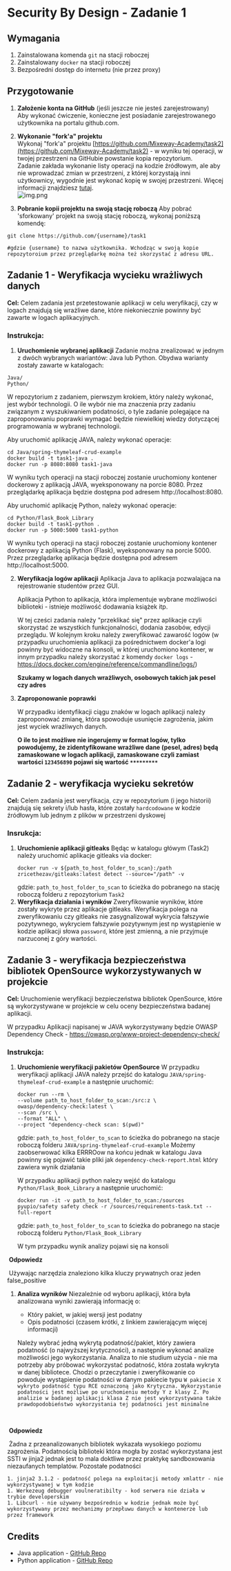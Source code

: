 # Security By Design - Zadanie 1

## Wymagania
1. Zainstalowana komenda `git` na stacji roboczej
2. Zainstalowany `docker` na stacji roboczej
3. Bezpośredni dostęp do internetu (nie przez proxy)

## Przygotowanie
1. **Założenie konta na GitHub** (jeśli jeszcze nie jesteś zarejestrowany)  
   Aby wykonać ćwiczenie, konieczne jest posiadanie zarejestrowanego użytkownika na portalu github.com.

2. **Wykonanie "fork'a" projektu**  
   Wykonaj "fork'a" projektu [https://github.com/Mixeway-Academy/task2](https://github.com/Mixeway-Academy/task2) - w wyniku tej operacji, w twojej przestrzeni na GitHubie powstanie kopia repozytorium.  
   Zadanie zakłada wykonanie listy operacji na kodzie źródłowym, ale aby nie wprowadzać zmian w przestrzeni, z której korzystają inni użytkownicy, wygodnie jest wykonać kopię w swojej przestrzeni. Więcej informacji znajdziesz [tutaj](https://docs.github.com/en/get-started/quickstart/fork-a-repo).  
   ![img.png](.github/img.png)

3. **Pobranie kopii projektu na swoją stację roboczą** 
   Aby pobrać 'sforkowany' projekt na swoją stację roboczą, wykonaj poniższą komendę:

```shell
git clone https://github.com/{username}/task1

#gdzie {username} to nazwa użytkownika. Wchodząc w swoją kopie repozytoroium przez przeglądarkę można też skorzystać z adresu URL.
```

## Zadanie 1 - Weryfikacja wycieku wrażliwych danych

**Cel:** Celem zadania jest przetestowanie aplikacji w celu weryfikacji, czy w logach znajdują się wrażliwe dane, które niekoniecznie powinny być zawarte w logach aplikacyjnych.

### Instrukcja:
1. **Uruchomienie wybranej aplikacji**
   Zadanie można zrealizować w jednym z dwóch wybranych wariantów: Java lub Python. Obydwa warianty zostały zawarte w katalogach:

```shell
Java/
Python/
```

W repozytorium z zadaniem, pierwszym krokiem, który należy wykonać, jest wybór technologii. O ile wybór nie ma znaczenia przy zadaniu związanym z wyszukiwaniem podatności, o tyle zadanie polegające na zaproponowaniu poprawki wymagać będzie niewielkiej wiedzy dotyczącej programowania w wybranej technologii.

Aby uruchomić aplikację JAVA, należy wykonać operacje:

```shell
cd Java/spring-thymeleaf-crud-example
docker build -t task1-java .
docker run -p 8080:8080 task1-java
```
W wyniku tych operacji na stacji roboczej zostanie uruchomiony kontener dockerowy z aplikacją JAVA, wyeksponowany na porcie 8080. Przez przeglądarkę aplikacja będzie dostępna pod adresem http://localhost:8080.

Aby uruchomić aplikację Python, należy wykonać operacje:

```shell
cd Python/Flask_Book_Library
docker build -t task1-python .
docker run -p 5000:5000 task1-python
```
W wyniku tych operacji na stacji roboczej zostanie uruchomiony kontener dockerowy z aplikacją Python (Flask), wyeksponowany na porcie 5000. Przez przeglądarkę aplikacja będzie dostępna pod adresem http://localhost:5000.

2. **Weryfikacja logów aplikacji**
   Aplikacja Java to aplikacja pozwalająca na rejestrowanie studentów przez GUI.

   Aplikacja Python to aplikacja, która implementuje wybrane możliwości biblioteki - istnieje możliwość dodawania książek itp. 

   W tej cześci zadania należy "przeklikać się" przez aplikacje czyli skorzystać ze wszystkich funkcjonalności, dodania zasobów, edycji przeglądu. W kolejnym kroku należy zweryfikować zawarość logów (w przypadku uruchomienia aplikacji za pośrednictwem docker'a logi powinny być widoczne na konsoli, w której uruchomiono kontener, w innym przypadku należy skorzystać z komendy `docker logs` - https://docs.docker.com/engine/reference/commandline/logs/)

   **Szukamy w logach danych wrażliwych, osobowych takich jak pesel czy adres**
3. **Zaproponowanie poprawki**

   W przypadku identyfikacji ciągu znaków w logach aplikacji należy zaproponować zmianę, która spowoduje usunięcie zagrożenia, jakim jest wyciek wrażliwych danych.

   **O ile to jest możliwe nie ingerujemy w format logów, tylko powodujemy, że zidentyfikowane wrażliwe dane (pesel, adres) będą zamaskowane w logach aplikacji, zamaskowane czyli zamiast wartości `123456890` pojawi się wartość `*********`**

## Zadanie 2 - weryfikacja wycieku sekretów

**Cel:** Celem zadania jest weryfikacja, czy w repozytorium (i jego historii) znajdują się sekrety i/lub hasła, które zostały `hardcodowane` w kodzie źródłowym lub jednym z plików w przestrzeni dyskowej

### Insrukcja:

1. **Uruchomienie aplikacji gitleaks**
    Będąc w katalogu główym (Task2) należy uruchomić aplikacje gitleaks via docker:
    ```shell
    docker run -v ${path_to_host_folder_to_scan}:/path zricethezav/gitleaks:latest detect --source="/path" -v 
    ```
   gdzie: `path_to_host_folder_to_scan` to ścieżka do pobranego na stację roboczą folderu z repozytorium `Task2`
2. **Weryfikacja działania i wyników**
    Zweryfikowanie wyników, które zostały wykryte przez aplikacje gitleaks. Weryfikacja polega na zweryfikowaniu czy gitleaks nie zasygnalizował wykrycia fałszywie pozytywnego, wykryciem fałszywie pozytywnym jest np wystąpienie w kodzie aplikacji słowa `password`, które jest zmienną, a nie przyjmuje narzuconej z góry wartości.


## Zadanie 3 - weryfikacja bezpieczeństwa bibliotek OpenSource wykorzystywanych w projekcie 

**Cel:** Uruchomienie weryfikacji bezpieczeństwa bibliotek OpenSource, które są wykorzystywane w projekcie w celu oceny bezpieczeństwa badanej aplikacji.

W przypadku Aplikacji napisanej w JAVA wykorzystywany będzie OWASP Dependency Check - https://owasp.org/www-project-dependency-check/

### Instrukcja:
1. **Uruchomienie weryfikacji pakietów OpenSource**
    W przypadku weryfikacji aplikacji JAVA należy przejść do katalogu `JAVA/spring-thymeleaf-crud-example` a następnie uruchomić:
    ```shell
    docker run --rm \
    --volume path_to_host_folder_to_scan:/src:z \
    owasp/dependency-check:latest \
    --scan /src \
    --format "ALL" \
    --project "dependency-check scan: $(pwd)"
    ```
    gdzie: `path_to_host_folder_to_scan` to ścieżka do pobranego na stacje roboczą folderu `JAVA/spring-thymeleaf-crud-example`
    Możemy zaobserwować kilka ERRROow na końcu jednak w katalogu Java powinny się pojawić takie pliki jak `dependency-check-report.html` który zawiera wynik działania

    W przypadku aplikacji python nalezy wejść do katalogu `Python/Flask_Book_Library` a następnie uruchomić:
    ```shell
    docker run -it -v path_to_host_folder_to_scan:/sources pyupio/safety safety check -r /sources/requirements-task.txt --full-report
    ```
   gdzie: `path_to_host_folder_to_scan` to ścieżka do pobranego na stacje roboczą folderu `Python/Flask_Book_Library`

    W tym przypadku wynik analizy pojawi się na konsoli

​	**Odpowiedz**

​	Używając narzędzia znaleziono kilka kluczy prywatnych oraz jeden false_positive

1. **Analiza wyników**
    Niezależnie od wyboru aplikacji, która była analizowana wyniki zawierają informację o:
    - Który pakiet, w jakiej wersji jest podatny
    - Opis podatności (czasem krótki, z linkiem zawierającym więcej informacji)

    Należy wybrać jedną wykrytą podatność/pakiet, który zawiera podatność (o najwyższej krytyczności), a następnie wykonać analize możliwości jego wykorzystania. Analiza to nie studium użycia - nie ma potrzeby aby próbować wykorzystać podatność, która została wykryta w danej bibliotece. Chodzi o przeczytanie i zweryfikowanie co powoduje wystąpienie podatności w danym pakiecie typu `W pakiecie X wykryto podatność typu RCE oznaczoną jako Krytyczna. Wykorzystanie podatności jest możliwe po uruchomieniu metody Y z klasy Z. Po analizie w badanej aplikacji klasa Z nie jest wykorzystywana także prawdopodobieństwo wykorzystania tej podatności jest minimalne`

​	

​	**Odpowiedz** 

​	Żadna z przeanalizowanych bibliotek wykazała wysokiego poziomu zagrożenia. Podatnością biblioteki która mogła by zostać wykorzystana jest SSTI w jinja2 jednak jest to mala doktliwe przez praktykę sandboxowania niezaufanych templatów. Pozostałe podatności

	1. jinja2 3.1.2 - podatność polega na exploitacji metody xmlattr - nie wykorzystywanej w tym kodzie
	1. Werkezeug debugger voulneratibilty - kod serwera nie działa w trybie developerskim
	1. Libcurl - nie używany bezpośrednio w kodzie jednak może być wykorzystywany przez mechanizmy przepłuwu danych w kontenerze lub przez framework




## Credits
* Java application - [GitHub Repo](https://github.com/pedrohenriquelacombe/spring-thymeleaf-crud-example)
* Python application - [GitHub Repo](https://github.com/MohammadSatel/Flask_Book_Library)
